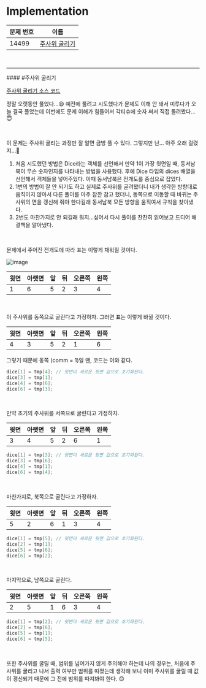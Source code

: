 # Implementation

| 문제 번호 | 이름                            |
| --------- | ------------------------------- |
| 14499     | [주사위 굴리기](#주사위-굴리기) |

<br>

<hr>
#### #주사위 굴리기

[주사위 굴리기 소스 코드](https://github.com/hjyeon-n/Algorithm_study/blob/master/BOJ/2020.10/Solution_14499.java)

정말 오랫동안 풀었다...😫 예전에 풀려고 시도했다가 문제도 이해 안 돼서 미루다가 오늘 결국 풀었는데 이번에도 문제 이해가 힘들어서 각티슈에 숫자 써서 직접 돌려봤다...😇

<br>

이 문제는 주사위 굴리는 과정만 잘 알면 금방 풀 수 있다. 그렇지만 난... 아주 오래 걸렸지...🤯

1. 처음 시도했던 방법은 Dice라는 객체를 선언해서 만약 1이 가장 윗면일 때, 동서남북이 무슨 숫자인지를 나타내는 방법을 사용했다. 후에 Dice 타입의 dices 배열을 선언해서 객체들을 넣어주었다.  이때 동서남북은 전개도를 중심으로 잡았다.
2. 1번의 방법이 잘 안 되기도 하고 실제로 주사위를 굴려봤더니 내가 생각한 방향대로 움직이지 않아서 다른 풀이를 아주 잠깐 참고 했더니, 동쪽으로 이동할 때 바뀌는 주사위의 면을 갱신해 줘야 한다길래 동서남북 모든 방향을 움직여서 규칙을 찾아냈다.
3. 2번도 마찬가지로 안 되길래 뭐지...싶어서 다시 풀이를 찬찬히 읽어보고 드디어 해결책을 알아냈다.

<br>

문제에서 주어진 전개도에 따라 표는 이렇게 채워질 것이다.

![image](https://user-images.githubusercontent.com/62419307/95010924-f4990800-0667-11eb-8f95-9213cd71f949.png)



| 윗면 | 아랫면 | 앞   | 뒤   | 오른쪽 | 왼쪽 |
| ---- | ------ | ---- | ---- | ------ | ---- |
| 1    | 6      | 5    | 2    | 3      | 4    |

<br>

이 주사위를 동쪽으로 굴린다고 가정하자. 그러면 표는 이렇게 바뀔 것이다.

| 윗면 | 아랫면 | 앞   | 뒤   | 오른쪽 | 왼쪽 |
| ---- | ------ | ---- | ---- | ------ | ---- |
| 4    | 3      | 5    | 2    | 1      | 6    |

그렇기 때문에 동쪽 (comm = 1)일 땐, 코드는 이와 같다.

```java
dice[1] = tmp[4]; // 윗면이 새로운 윗면 값으로 초기화된다.
dice[3] = tmp[1]; 
dice[4] = tmp[6];
dice[6] = tmp[3];
```

<br>

만약 초기의 주사위를 서쪽으로 굴린다고 가정하자.

| 윗면 | 아랫면 | 앞   | 뒤   | 오른쪽 | 왼쪽 |
| ---- | ------ | ---- | ---- | ------ | ---- |
| 3    | 4      | 5    | 2    | 6      | 1    |

```java
dice[1] = tmp[3]; // 윗면이 새로운 윗면 값으로 초기화된다.
dice[3] = tmp[6]; 
dice[4] = tmp[1];
dice[6] = tmp[4];
```

<br>

마찬가지로, 북쪽으로 굴린다고 가정하자.

| 윗면 | 아랫면 | 앞   | 뒤   | 오른쪽 | 왼쪽 |
| ---- | ------ | ---- | ---- | ------ | ---- |
| 5    | 2      | 6    | 1    | 3      | 4    |

```java
dice[1] = tmp[5]; // 윗면이 새로운 윗면 값으로 초기화된다.
dice[2] = tmp[1]; 
dice[5] = tmp[6];
dice[6] = tmp[2];
```

<br>

마지막으로, 남쪽으로 굴린다.

| 윗면 | 아랫면 | 앞   | 뒤   | 오른쪽 | 왼쪽 |
| ---- | ------ | ---- | ---- | ------ | ---- |
| 2    | 5      | 1    | 6    | 3      | 4    |

```java
dice[1] = tmp[2]; // 윗면이 새로운 윗면 값으로 초기화된다.
dice[2] = tmp[6]; 
dice[5] = tmp[1];
dice[6] = tmp[5];
```

<br>

또한 주사위를 굴릴 때, 범위를 넘어가지 않게 주의해야 하는데 나의 경우는, 처음에 주사위를 굴리고 나서 출력 여부만 범위를 따졌는데 생각해 보니 이미 주사위를 굴릴 때 값이 갱신되기 때문에 그 전에 범위를 따져봐야 한다. 😊